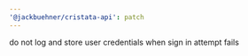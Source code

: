 ```yaml
---
'@jackbuehner/cristata-api': patch
---
```


do not log and store user credentials when sign in attempt fails
